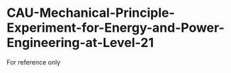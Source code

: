 # CAU-Mechanical-Principle-Experiment-for-Energy-and-Power-Engineering-at-Level-21
For reference only
